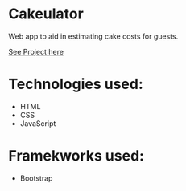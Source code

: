 # Cakeulator
Web app to aid in estimating cake costs for guests.

[See Project here](http://justin-oreilly.com/gregs_list/)

# Technologies used:
  * HTML
  * CSS
  * JavaScript

# Framekworks used:
  * Bootstrap
